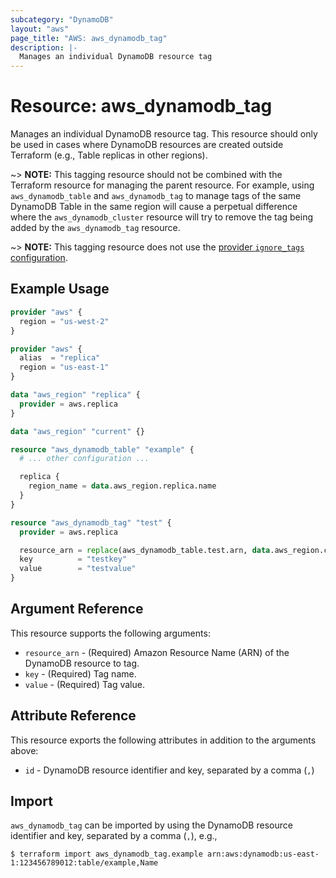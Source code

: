 ```yaml
---
subcategory: "DynamoDB"
layout: "aws"
page_title: "AWS: aws_dynamodb_tag"
description: |-
  Manages an individual DynamoDB resource tag
---
```


# Resource: aws_dynamodb_tag

Manages an individual DynamoDB resource tag. This resource should only be used in cases where DynamoDB resources are created outside Terraform (e.g., Table replicas in other regions).

~> **NOTE:** This tagging resource should not be combined with the Terraform resource for managing the parent resource. For example, using `aws_dynamodb_table` and `aws_dynamodb_tag` to manage tags of the same DynamoDB Table in the same region will cause a perpetual difference where the `aws_dynamodb_cluster` resource will try to remove the tag being added by the `aws_dynamodb_tag` resource.

~> **NOTE:** This tagging resource does not use the [provider `ignore_tags` configuration](/docs/providers/aws/index.html#ignore_tags).

## Example Usage

```terraform
provider "aws" {
  region = "us-west-2"
}

provider "aws" {
  alias  = "replica"
  region = "us-east-1"
}

data "aws_region" "replica" {
  provider = aws.replica
}

data "aws_region" "current" {}

resource "aws_dynamodb_table" "example" {
  # ... other configuration ...

  replica {
    region_name = data.aws_region.replica.name
  }
}

resource "aws_dynamodb_tag" "test" {
  provider = aws.replica

  resource_arn = replace(aws_dynamodb_table.test.arn, data.aws_region.current.name, data.aws_region.replica.name)
  key          = "testkey"
  value        = "testvalue"
}
```

## Argument Reference

This resource supports the following arguments:

* `resource_arn` - (Required) Amazon Resource Name (ARN) of the DynamoDB resource to tag.
* `key` - (Required) Tag name.
* `value` - (Required) Tag value.

## Attribute Reference

This resource exports the following attributes in addition to the arguments above:

* `id` - DynamoDB resource identifier and key, separated by a comma (`,`)

## Import

`aws_dynamodb_tag` can be imported by using the DynamoDB resource identifier and key, separated by a comma (`,`), e.g.,

```
$ terraform import aws_dynamodb_tag.example arn:aws:dynamodb:us-east-1:123456789012:table/example,Name
```
